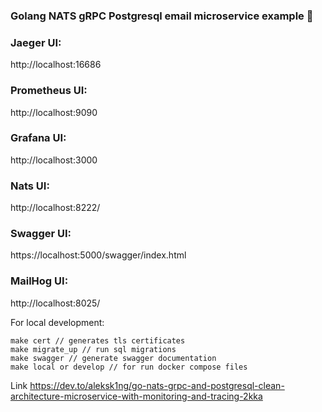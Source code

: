 ### Golang NATS gRPC Postgresql email microservice example 👋

### Jaeger UI:

http://localhost:16686

### Prometheus UI:

http://localhost:9090

### Grafana UI:

http://localhost:3000

### Nats UI:

http://localhost:8222/

### Swagger UI:

https://localhost:5000/swagger/index.html

### MailHog UI:

http://localhost:8025/

For local development:
```
make cert // generates tls certificates
make migrate_up // run sql migrations
make swagger // generate swagger documentation
make local or develop // for run docker compose files
```

Link https://dev.to/aleksk1ng/go-nats-grpc-and-postgresql-clean-architecture-microservice-with-monitoring-and-tracing-2kka

